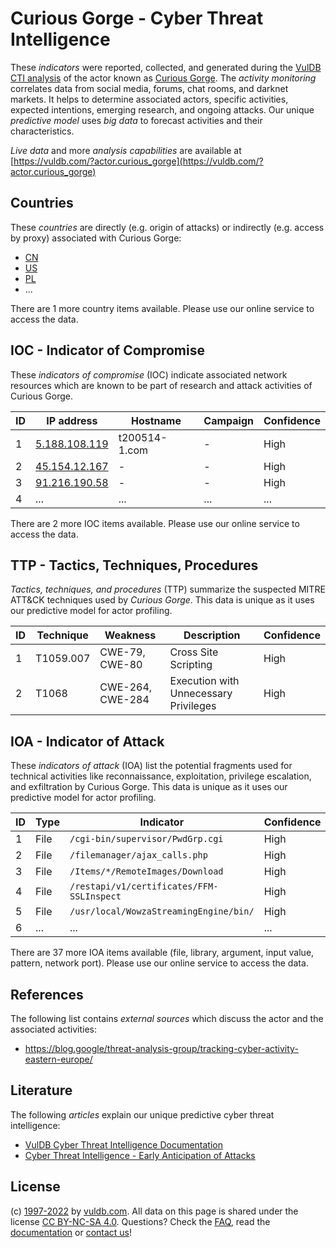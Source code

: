 # Curious Gorge - Cyber Threat Intelligence

These _indicators_ were reported, collected, and generated during the [VulDB CTI analysis](https://vuldb.com/?kb.cti) of the actor known as [Curious Gorge](https://vuldb.com/?actor.curious_gorge). The _activity monitoring_ correlates data from social media, forums, chat rooms, and darknet markets. It helps to determine associated actors, specific activities, expected intentions, emerging research, and ongoing attacks. Our unique _predictive model_ uses _big data_ to forecast activities and their characteristics.

_Live data_ and more _analysis capabilities_ are available at [https://vuldb.com/?actor.curious_gorge](https://vuldb.com/?actor.curious_gorge)

## Countries

These _countries_ are directly (e.g. origin of attacks) or indirectly (e.g. access by proxy) associated with Curious Gorge:

* [CN](https://vuldb.com/?country.cn)
* [US](https://vuldb.com/?country.us)
* [PL](https://vuldb.com/?country.pl)
* ...

There are 1 more country items available. Please use our online service to access the data.

## IOC - Indicator of Compromise

These _indicators of compromise_ (IOC) indicate associated network resources which are known to be part of research and attack activities of Curious Gorge.

ID | IP address | Hostname | Campaign | Confidence
-- | ---------- | -------- | -------- | ----------
1 | [5.188.108.119](https://vuldb.com/?ip.5.188.108.119) | t200514-1.com | - | High
2 | [45.154.12.167](https://vuldb.com/?ip.45.154.12.167) | - | - | High
3 | [91.216.190.58](https://vuldb.com/?ip.91.216.190.58) | - | - | High
4 | ... | ... | ... | ...

There are 2 more IOC items available. Please use our online service to access the data.

## TTP - Tactics, Techniques, Procedures

_Tactics, techniques, and procedures_ (TTP) summarize the suspected MITRE ATT&CK techniques used by _Curious Gorge_. This data is unique as it uses our predictive model for actor profiling.

ID | Technique | Weakness | Description | Confidence
-- | --------- | -------- | ----------- | ----------
1 | T1059.007 | CWE-79, CWE-80 | Cross Site Scripting | High
2 | T1068 | CWE-264, CWE-284 | Execution with Unnecessary Privileges | High

## IOA - Indicator of Attack

These _indicators of attack_ (IOA) list the potential fragments used for technical activities like reconnaissance, exploitation, privilege escalation, and exfiltration by Curious Gorge. This data is unique as it uses our predictive model for actor profiling.

ID | Type | Indicator | Confidence
-- | ---- | --------- | ----------
1 | File | `/cgi-bin/supervisor/PwdGrp.cgi` | High
2 | File | `/filemanager/ajax_calls.php` | High
3 | File | `/Items/*/RemoteImages/Download` | High
4 | File | `/restapi/v1/certificates/FFM-SSLInspect` | High
5 | File | `/usr/local/WowzaStreamingEngine/bin/` | High
6 | ... | ... | ...

There are 37 more IOA items available (file, library, argument, input value, pattern, network port). Please use our online service to access the data.

## References

The following list contains _external sources_ which discuss the actor and the associated activities:

* https://blog.google/threat-analysis-group/tracking-cyber-activity-eastern-europe/

## Literature

The following _articles_ explain our unique predictive cyber threat intelligence:

* [VulDB Cyber Threat Intelligence Documentation](https://vuldb.com/?kb.cti)
* [Cyber Threat Intelligence - Early Anticipation of Attacks](https://www.scip.ch/en/?labs.20201022)

## License

(c) [1997-2022](https://vuldb.com/?kb.changelog) by [vuldb.com](https://vuldb.com/?kb.about). All data on this page is shared under the license [CC BY-NC-SA 4.0](https://creativecommons.org/licenses/by-nc-sa/4.0/). Questions? Check the [FAQ](https://vuldb.com/?kb.faq), read the [documentation](https://vuldb.com/?kb) or [contact us](https://vuldb.com/?contact)!
